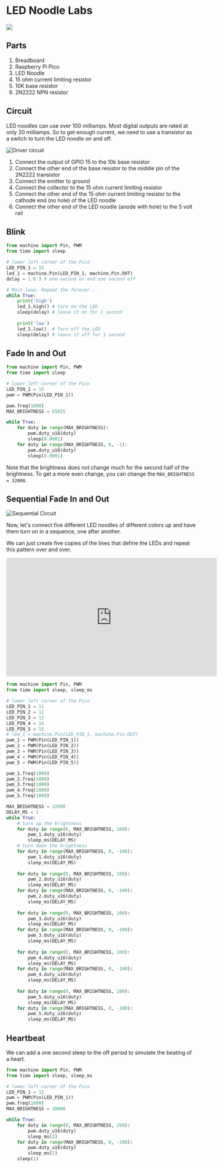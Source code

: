 # LED Noodle Labs

![](led-noodle-01.jpg)

## Parts

1. Breadboard
2. Raspberry Pi Pico
3. LED Noodle
4. 15 ohm current limiting resistor
5. 10K base resistor
6. 2N2222 NPN resistor

## Circuit

LED noodles can use over 100 milliamps.
Most digital outputs are rated at only 20 milliamps.
So to get enough current, we need to use a transistor
as a switch to turn the LED noodle on and off.

![Driver circuit](./driver-circuit.png)

1. Connect the output of GPIO 15 to the 10k base resistor
2. Connect the other end of the base resistor to the middle pin of the 2N2222 transistor
3. Connect the emitter to ground
4. Connect the collector to the 15 ohm current limiting resistor
5. Connect the other end of the 15 ohm current limiting resistor to the cathode end (no hole) of the LED noodle
6. Connect the other end of the LED noodle (anode with hole) to the 5 volt rail

## Blink

```py
from machine import Pin, PWM
from time import sleep

# lower left corner of the Pico
LED_PIN_1 = 15
led_1 = machine.Pin(LED_PIN_1, machine.Pin.OUT)
delay = 1.0 3 # one second on and one second off

# Main loop: Repeat the forever...
while True:
    print('high')
    led_1.high() # turn on the LED
    sleep(delay) # leave it on for 1 second
    
    print('low')
    led_1.low()  # Turn off the LED
    sleep(delay) # leave it off for 1 second
```

## Fade In and Out

```py
from machine import Pin, PWM
from time import sleep

# lower left corner of the Pico
LED_PIN_1 = 15
pwm = PWM(Pin(LED_PIN_1))

pwm.freq(1000)
MAX_BRIGHTNESS = 65025

while True:
    for duty in range(MAX_BRIGHTNESS):
        pwm.duty_u16(duty)
        sleep(0.0001)
    for duty in range(MAX_BRIGHTNESS, 0, -1):
        pwm.duty_u16(duty)
        sleep(0.0001)
```

Note that the brightness does not change much
for the second half of the brightness.   To
get a more even change, you can change the
```MAX_BRIGHTNESS = 32000```.


## Sequential Fade In and Out

![Sequential Circuit](./sequential.jpg)

Now, let's connect five different LED noodles of different colors up
and have them turn on in a sequence, one after another.

We can just create five copies of the lines that define the LEDs and repeat this pattern over and over.

<iframe width="560" height="315" src="https://www.youtube.com/embed/4kdwe0nw4iE?si=AfremuKhGbRESPhv" title="YouTube video player" frameborder="0" allow="accelerometer; autoplay; clipboard-write; encrypted-media; gyroscope; picture-in-picture; web-share" referrerpolicy="strict-origin-when-cross-origin" allowfullscreen></iframe>

```py
from machine import Pin, PWM
from time import sleep, sleep_ms

# lower left corner of the Pico
LED_PIN_1 = 11
LED_PIN_2 = 12
LED_PIN_3 = 13
LED_PIN_4 = 14
LED_PIN_5 = 15
# led_1 = machine.Pin(LED_PIN_1, machine.Pin.OUT)
pwm_1 = PWM(Pin(LED_PIN_1))
pwm_2 = PWM(Pin(LED_PIN_2))
pwm_3 = PWM(Pin(LED_PIN_3))
pwm_4 = PWM(Pin(LED_PIN_4))
pwm_5 = PWM(Pin(LED_PIN_5))

pwm_1.freq(1000)
pwm_2.freq(1000)
pwm_3.freq(1000)
pwm_4.freq(1000)
pwm_5.freq(1000)

MAX_BRIGHTNESS = 32000
DELAY_MS = 1
while True:
    # turn up the brightness
    for duty in range(0, MAX_BRIGHTNESS, 100):
        pwm_1.duty_u16(duty)
        sleep_ms(DELAY_MS)
    # turn down the brightness
    for duty in range(MAX_BRIGHTNESS, 0, -100):
        pwm_1.duty_u16(duty)
        sleep_ms(DELAY_MS)
        
    for duty in range(0, MAX_BRIGHTNESS, 100):
        pwm_2.duty_u16(duty)
        sleep_ms(DELAY_MS)
    for duty in range(MAX_BRIGHTNESS, 0, -100):
        pwm_2.duty_u16(duty)
        sleep_ms(DELAY_MS)
        
    for duty in range(0, MAX_BRIGHTNESS, 100):
        pwm_3.duty_u16(duty)
        sleep_ms(DELAY_MS)
    for duty in range(MAX_BRIGHTNESS, 0, -100):
        pwm_3.duty_u16(duty)
        sleep_ms(DELAY_MS)
        
    for duty in range(0, MAX_BRIGHTNESS, 100):
        pwm_4.duty_u16(duty)
        sleep_ms(DELAY_MS)
    for duty in range(MAX_BRIGHTNESS, 0, -100):
        pwm_4.duty_u16(duty)
        sleep_ms(DELAY_MS)
        
    for duty in range(0, MAX_BRIGHTNESS, 100):
        pwm_5.duty_u16(duty)
        sleep_ms(DELAY_MS)
    for duty in range(MAX_BRIGHTNESS, 0, -100):
        pwm_5.duty_u16(duty)
        sleep_ms(DELAY_MS)
```



## Heartbeat

We can add a one second sleep to the off period to simulate
the beating of a heart.

```py
from machine import Pin, PWM
from time import sleep, sleep_ms

# lower left corner of the Pico
LED_PIN_1 = 12
pwm = PWM(Pin(LED_PIN_1))
pwm.freq(1000)
MAX_BRIGHTNESS = 20000

while True:
    for duty in range(0, MAX_BRIGHTNESS, 200):
        pwm.duty_u16(duty)
        sleep_ms(2)
    for duty in range(MAX_BRIGHTNESS, 0, -200):
        pwm.duty_u16(duty)
        sleep_ms(2)
    sleep(1)
```

